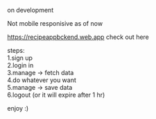 on development

Not mobile responisive as of now

https://recipeappbckend.web.app
check out here



steps: \
1.sign up \
2.login in \
3.manage -> fetch data \
4.do whatever you want \
5.manage -> save data \
6.logout (or it will expire after 1 hr) 

enjoy :)

